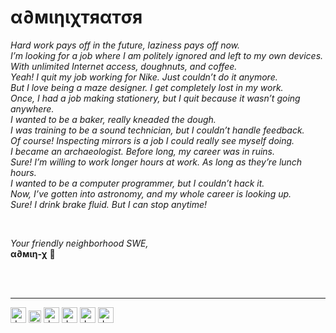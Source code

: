 # α∂мιηιχтяαтσя 


*Hard work pays off in the future, laziness pays off now.<br />
I’m looking for a job where I am politely ignored and left to my own devices. With unlimited Internet access, doughnuts, and coffee.<br />
Yeah! I quit my job working for Nike. Just couldn’t do it anymore.<br />
But I love being a maze designer. I get completely lost in my work.<br />
Once, I had a job making stationery, but I quit because it wasn’t going anywhere.<br />
I wanted to be a baker, really kneaded the dough.<br />
I was training to be a sound technician, but I couldn’t handle feedback.<br />
Of course! Inspecting mirrors is a job I could really see myself doing.<br />
I became an archaeologist. Before long, my career was in ruins.<br />
Sure! I’m willing to work longer hours at work. As long as they’re lunch hours.<br />
I wanted to be a computer programmer, but I couldn’t hack it.<br />
Now, I’ve gotten into astronomy, and my whole career is looking up.<br />
Sure! I drink brake fluid. But I can stop anytime!*<br />

<br />

*Your friendly neighborhood SWE,*
<br />
**α∂мιη-χ** 💎

<br />
<br />

---------
<a href="https://rust-lang.org" target="blank"><img src="https://upload.wikimedia.org/wikipedia/commons/thumb/d/d5/Rust_programming_language_black_logo.svg/1200px-Rust_programming_language_black_logo.svg.png" alt="drawing" width="25"/></a>
<a href="https://aws.amazon.com" target="blank"><img src="https://upload.wikimedia.org/wikipedia/commons/thumb/9/93/Amazon_Web_Services_Logo.svg/1200px-Amazon_Web_Services_Logo.svg.png" alt="drawing" height="20"/></a>
<a href="https://python.org" target="blank"><img src="https://upload.wikimedia.org/wikipedia/commons/thumb/0/0a/Python.svg/1200px-Python.svg.png" alt="drawing" width="25"/></a>
<a href="https://tensorflow.org" target="blank"><img src="https://res.cloudinary.com/adminixtrator/image/upload/v1580760937/1_iDQvKoz7gGHc6YXqvqWWZQ.png" alt="drawing" width="25"/></a>
<a href="https://dart.dev" target="blank"><img src="https://res.cloudinary.com/adminixtrator/image/upload/v1617884876/176-1766682_dart-programming-language-hd-png-download-removebg-preview.png" alt="drawing" width="25"/></a>
<a href="https://github.com" target="blank"><img src="https://res.cloudinary.com/adminixtrator/image/upload/v1615506786/GitHub-Mark-120px-plus.png" alt="drawing" height="25"/></a>
